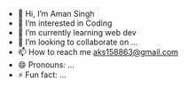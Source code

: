 - 👋 Hi, I’m Aman Singh
- 👀 I’m interested in Coding
- 🌱 I’m currently learning web dev
- 💞️ I’m looking to collaborate on ...
- 📫 How to reach me aks158863@gmail.com
- 😄 Pronouns: ...
- ⚡ Fun fact: ...

<!---
singhaman18/singhaman18 is a ✨ special ✨ repository because its `README.md` (this file) appears on your GitHub profile.
You can click the Preview link to take a look at your changes.
--->
